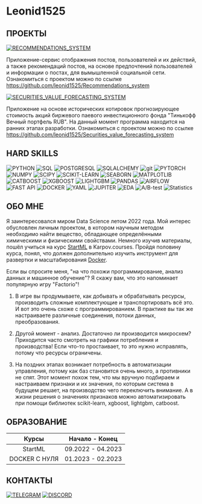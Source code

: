 # Leonid1525

## ПРОЕКТЫ

[![RECOMMENDATIONS_SYSTEM](https://img.shields.io/badge/RECOMMENDATIONS_SYSTEM-090909??style=flat-square&logo=RECOMMENDATIONS_SYSTEM)](https://github.com/leonid1525/Recomendations_system)

Приложение-сервис отображения постов, пользователей и их действий, а также рекомендаций постов, на основе предпочтений пользователей и информации о постах, для вымышленной социальной сети. Ознакомиться с проектом можно по ссылке https://github.com/leonid1525/Recommendations_system

[![SECURITIES_VALUE_FORECASTING_SYSTEM](https://img.shields.io/badge/SECURITIES_VALUE_FORECASTING_SYSTEM-090909??style=flat-square&logo=SECURITIES_VALUE_FORECASTING_SYSTEM)](https://github.com/leonid1525/Securities_value_forecasting_system)

Приложение на основе исторических котировок прогнозирующее стоимость акций биржевого паевого инвестиционного фонда "Тинькофф Вечный портфель RUB". На данный момент программа находится на ранних этапах разработки. Ознакомиться с проектом можно по ссылке https://github.com/leonid1525/Securities_value_forecasting_system


## HARD SKILLS

![PYTHON](https://img.shields.io/badge/PYTHON-090909??style=flat-square&logo=PYTHON)
![SQL](https://img.shields.io/badge/SQL-090909??style=flat-square&logo=SQL)
![POSTGRESQL](https://img.shields.io/badge/POSTGRESQL-090909??style=flat-square&logo=POSTGRESQL)
![SQLALCHEMY](https://img.shields.io/badge/SQLALCHEMY-090909??style=flat-square&logo=SQLALCHEMY)
![git](https://img.shields.io/badge/GIT-090909??style=flat-square&logo=GIT)
![PYTORCH](https://img.shields.io/badge/PYTORCH-090909??style=flat-square&logo=PYTORCH)
![NUMPY](https://img.shields.io/badge/NUMPY-090909??style=flat-square&logo=NUMPY)
![SCIPY](https://img.shields.io/badge/SCIPY-090909??style=flat-square&logo=SCIPY)
![SCIKIT-LEARN](https://img.shields.io/badge/SKLEARN-090909??style=flat-square&logo=SCIKIT-LEARN)
![SEABORN](https://img.shields.io/badge/SEABORN-090909??style=flat-square&logo=seaborn)
![MATPLOTLIB](https://img.shields.io/badge/MATPLOTLIB-090909??style=flat-square&logo=MATPLOTLIB)
![CATBOOST](https://img.shields.io/badge/CATBOOST-090909??style=flat-square&logo=CATBOOST)
![XGBOOST](https://img.shields.io/badge/XGBOOST-090909??style=flat-square&logo=XGBOOST)
![LIGHTGBM](https://img.shields.io/badge/LIGHTGBM-090909??style=flat-square&logo=LIGHTGBM)
![PANDAS](https://img.shields.io/badge/PANDAS-090909??style=flat-square&logo=PANDAS)
![AIRFLOW](https://img.shields.io/badge/AIRFLOW-090909??style=flat-square&logo=AIRFLOW)
![FAST API](https://img.shields.io/badge/FASTAPI-090909??style=flat-square&logo=FASTAPI)
![DOCKER](https://img.shields.io/badge/DOCKER-090909??style=flat-square&logo=DOCKER)
![YAML](https://img.shields.io/badge/YAML-090909??style=flat-square&logo=YAML)
![JUPITER](https://img.shields.io/badge/JUPITER-090909??style=flat-square&logo=JUPITER)
![EDA](https://img.shields.io/badge/EDA-090909??style=flat-square&logo=EDA)
![A/B-test](https://img.shields.io/badge/A/B_test-090909??style=flat-square&logo=A/B-test)
![Statistics](https://img.shields.io/badge/Statistics-090909??style=flat-square&logo=Statistics)

## ОБО МНЕ

Я заинтересовался миром Data Science летом 2022 года. Мой интерес обусловлен личным проектом, в котором научным методом необходимо найти вещество, обладающее определёнными химическими и физическими свойствами. Немного изучив материалы, пошёл учиться на курс [StartML](https://karpov.courses/ml-start) в Karpov.courses. Пройдя половину курса, понял, что должен дополнительно изучить инструмент для развертки и масштабирования [Docker](https://karpov.courses/docker).

Если вы спросите меня, "на что похожи программирование, анализ данных и машинное обучение"? Я скажу вам, что это напоминает популярную игру "Factorio"!

1. В игре вы продумываете, как добывать и обрабатывать ресурсы, производить сложные комплектующие и транспортировать всё это. И вот это очень схоже с программированием. В практике вы так же настраиваете различные соединения, потоки данных, преобразования.

2. Другой момент - анализ. Достаточно ли производится микросхем? Приходится часто смотреть на графики потребления и производства! Если что-то простаивает, то это нужно исправлять, потому что ресурсы ограничены.

3. На поздних этапах возникает потребность в автоматизации управления, потому как баз становится очень много, а противники не спят. Этот момент похож тем, что мы вручную подбираем и настраиваем признаки и их значения, по которым система в будущем решает, на производство чего переключить внимание. А в жизни решения о значениях признаков можно автоматизировать при помощи библиотек scikit-learn, xgboost, lightgbm, catboost.

## ОБРАЗОВАНИЕ

|     Курсы     |  Начало - Конец   |
|:-------------:|:-----------------:|
|    StartML    | 09.2022 - 04.2023 |
| DOCKER С НУЛЯ | 01.2023 - 02.2023 |

## КОНТАКТЫ

[![TELEGRAM](https://img.shields.io/badge/TELEGRAM-090909??style=flat-square&logo=TELEGRAM)](https://t.me/Leonid1525)
[![DISCORD](https://img.shields.io/badge/DISCORD-090909??style=flat-square&logo=DISCORD)](https://discordapp.com/users/462286524852076544/)
